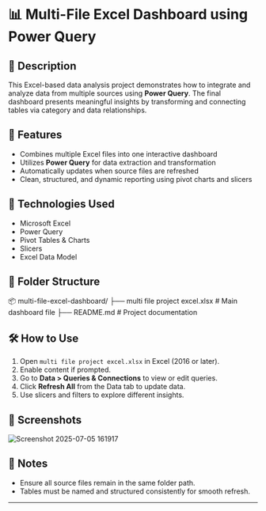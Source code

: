 # 📊 Multi-File Excel Dashboard using Power Query

## 📄 Description
This Excel-based data analysis project demonstrates how to integrate and analyze data from multiple sources using **Power Query**. The final dashboard presents meaningful insights by transforming and connecting tables via category and data relationships.

## 🚀 Features
- Combines multiple Excel files into one interactive dashboard
- Utilizes **Power Query** for data extraction and transformation
- Automatically updates when source files are refreshed
- Clean, structured, and dynamic reporting using pivot charts and slicers

## 🧰 Technologies Used
- Microsoft Excel
- Power Query
- Pivot Tables & Charts
- Slicers
- Excel Data Model

## 📁 Folder Structure

📦 multi-file-excel-dashboard/
├── multi file project excel.xlsx    # Main dashboard file
├── README.md                        # Project documentation


## 🛠️ How to Use
1. Open `multi file project excel.xlsx` in Excel (2016 or later).
2. Enable content if prompted.
3. Go to **Data > Queries & Connections** to view or edit queries.
4. Click **Refresh All** from the Data tab to update data.
5. Use slicers and filters to explore different insights.

## 📸 Screenshots
![Screenshot 2025-07-05 161917](https://github.com/user-attachments/assets/0292d327-5754-408d-926b-87fd7144ca20)



## 📌 Notes
- Ensure all source files remain in the same folder path.
- Tables must be named and structured consistently for smooth refresh.

---



